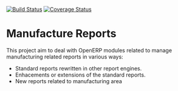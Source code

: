 [![Build Status](https://travis-ci.org/OCA/manufacture-reporting.svg?branch=11.0)](https://travis-ci.org/OCA/manufacture-reporting)
[![Coverage Status](https://coveralls.io/repos/OCA/manufacture-reporting/badge.png?branch=11.0)](https://coveralls.io/r/OCA/manufacture-reporting?branch=11.0)

Manufacture Reports
===================

This project aim to deal with OpenERP modules related to manage manufacturing related reports in various ways:

- Standard reports rewritten in other report engines.
- Enhacements or extensions of the standard reports.
- New reports related to manufacturing area


